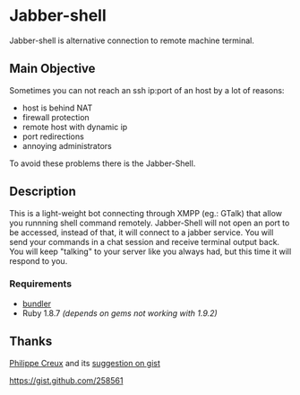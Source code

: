 # Jabber-shell
 Jabber-shell is alternative connection to remote machine terminal.
 
## Main Objective
Sometimes you can not reach an ssh ip:port of an host by a lot of reasons:

* host is behind NAT
* firewall protection
* remote host with dynamic ip
* port redirections
* annoying administrators
  
To avoid these problems there is the Jabber-Shell.
 
## Description
This is a light-weight bot connecting through XMPP (eg.: GTalk) that allow you runnning shell command remotely.
Jabber-Shell will not open an port to be accessed, instead of that, it will connect to a jabber service.
You will send your commands in a chat session and receive terminal output back.
You will keep "talking" to your server like you always had, but this time it will respond to you.

### Requirements

* [bundler](http://rubygems.org/gems/bundler)
* Ruby 1.8.7 _(depends on gems not working with 1.9.2)_

## Thanks
 [Philippe Creux](http://github.com/pcreux) and its [suggestion on gist](https://gist.github.com/258561)
 
 https://gist.github.com/258561